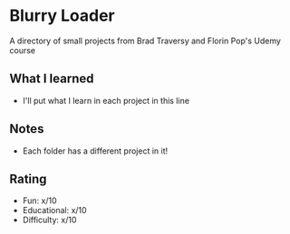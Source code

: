 # Blurry Loader

A directory of small projects from Brad Traversy and Florin Pop's Udemy course

## What I learned

- I'll put what I learn in each project in this line

## Notes

- Each folder has a different project in it!

## Rating

- Fun: x/10
- Educational: x/10
- Difficulty: x/10
